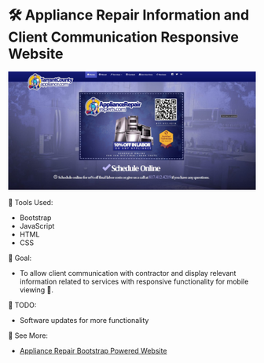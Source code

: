 # 🛠 Appliance Repair Information and Client Communication Responsive Website

![Site](https://raw.githubusercontent.com/jpdsnz/jpdsnz/main/appliance.jpg)

🔧 Tools Used:
- Bootstrap 
- JavaScript
- HTML
- CSS 

🥅 Goal: 
 - To allow client communication with contractor and display relevant information related to services with responsive functionality for mobile viewing 📲.
 
📝 TODO: 
  - Software updates for more functionality
  
 👀 See More:
 - [Appliance Repair Bootstrap Powered Website](https://www.appliance-repair-experts.com "Bootstrap Powered Website")
